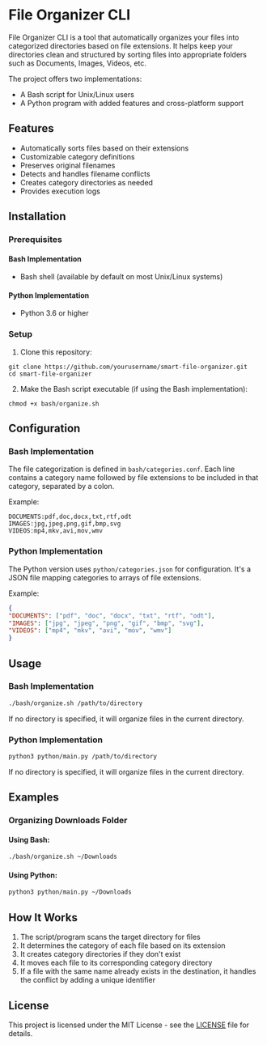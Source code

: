 # File Organizer CLI

File Organizer CLI is a tool that automatically organizes your files into categorized directories based on file extensions. It helps keep your directories clean and structured by sorting files into appropriate folders such as Documents, Images, Videos, etc.

The project offers two implementations:
- A Bash script for Unix/Linux users
- A Python program with added features and cross-platform support

## Features

- Automatically sorts files based on their extensions
- Customizable category definitions
- Preserves original filenames
- Detects and handles filename conflicts
- Creates category directories as needed
- Provides execution logs

## Installation

### Prerequisites

#### Bash Implementation
- Bash shell (available by default on most Unix/Linux systems)

#### Python Implementation
- Python 3.6 or higher

### Setup

1. Clone this repository:
```
git clone https://github.com/yourusername/smart-file-organizer.git
cd smart-file-organizer
```

2. Make the Bash script executable (if using the Bash implementation):
```
chmod +x bash/organize.sh
```

## Configuration

### Bash Implementation

The file categorization is defined in `bash/categories.conf`. Each line contains a category name followed by file extensions to be included in that category, separated by a colon.

Example:
```
DOCUMENTS:pdf,doc,docx,txt,rtf,odt
IMAGES:jpg,jpeg,png,gif,bmp,svg
VIDEOS:mp4,mkv,avi,mov,wmv
```

### Python Implementation

The Python version uses `python/categories.json` for configuration. It's a JSON file mapping categories to arrays of file extensions.

Example:
```json
{
"DOCUMENTS": ["pdf", "doc", "docx", "txt", "rtf", "odt"],
"IMAGES": ["jpg", "jpeg", "png", "gif", "bmp", "svg"],
"VIDEOS": ["mp4", "mkv", "avi", "mov", "wmv"]
}
```

## Usage

### Bash Implementation

```bash
./bash/organize.sh /path/to/directory
```

If no directory is specified, it will organize files in the current directory.

### Python Implementation

```bash
python3 python/main.py /path/to/directory
```

If no directory is specified, it will organize files in the current directory.

## Examples

### Organizing Downloads Folder

#### Using Bash:
```bash
./bash/organize.sh ~/Downloads
```

#### Using Python:
```bash
python3 python/main.py ~/Downloads
```

## How It Works

1. The script/program scans the target directory for files
2. It determines the category of each file based on its extension
3. It creates category directories if they don't exist
4. It moves each file to its corresponding category directory
5. If a file with the same name already exists in the destination, it handles the conflict by adding a unique identifier

## License

This project is licensed under the MIT License - see the [LICENSE](LICENSE) file for details.


